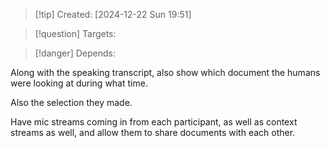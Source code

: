 
>[!tip] Created: [2024-12-22 Sun 19:51]

>[!question] Targets: 

>[!danger] Depends: 

Along with the speaking transcript, also show which document the humans were looking at during what time.

Also the selection they made.

Have mic streams coming in from each participant, as well as context streams as well, and allow them to share documents with each other.